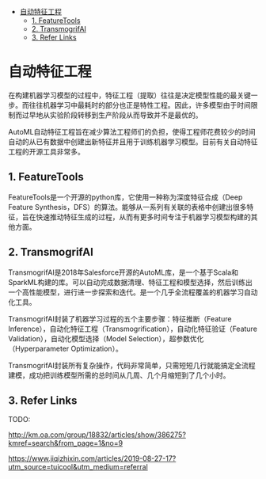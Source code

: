 - [自动特征工程](#自动特征工程)
  - [1. FeatureTools](#1-featuretools)
  - [2. TransmogrifAI](#2-transmogrifai)
  - [3. Refer Links](#3-refer-links)

# 自动特征工程

在构建机器学习模型的过程中，特征工程（提取）往往是决定模型性能的最关键一步。而往往机器学习中最耗时的部分也正是特性工程。因此，许多模型由于时间限制而过早地从实验阶段转移到生产阶段从而导致并不是最优的。

AutoML自动特征工程旨在减少算法工程师们的负担，使得工程师花费较少的时间自动的从已有数据中创建出新特征并且用于训练机器学习模型。目前有关自动特征工程的开源工具非常多。

## 1. FeatureTools

FeatureTools是一个开源的python库，它使用一种称为深度特征合成（Deep Feature Synthesis，DFS）的算法。能够从一系列有关联的表格中创建出很多特征，旨在快速推动特征生成的过程，从而有更多时间专注于机器学习模型构建的其他方面。

## 2. TransmogrifAI

TransmogrifAI是2018年Salesforce开源的AutoML库，是一个基于Scala和SparkML构建的库。可以自动完成数据清理、特征工程和模型选择，然后训练出一个高性能模型，进行进一步探索和迭代。是一个几乎全流程覆盖的机器学习自动化工具。

TransmogrifAI封装了机器学习过程的五个主要步骤：特征推断（Feature Inference），自动化特征工程（Transmogrification），自动化特征验证（Feature Validation），自动化模型选择（Model Selection），超参数优化（Hyperparameter Optimization）。

TransmogrifAI封装所有复杂操作，代码非常简单，只需短短几行就能搞定全流程建模，成功把训练模型所需的总时间从几周、几个月缩短到了几个小时。



## 3. Refer Links

TODO:

http://km.oa.com/group/18832/articles/show/386275?kmref=search&from_page=1&no=9

https://www.jiqizhixin.com/articles/2019-08-27-17?utm_source=tuicool&utm_medium=referral